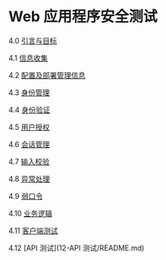 # Web 应用程序安全测试

4.0 [引言与目标](00-引言与目标/README.md)

4.1 [信息收集](01-信息收集/README.md)

4.2 [配置及部署管理信息](02-配置及部署管理信息/README.md)

4.3 [身份管理](03-身份管理/README.md)

4.4 [身份验证](04-身份验证/README.md)

4.5 [用户授权](05-用户授权/README.md)

4.6 [会话管理](06-会话管理/README.md)

4.7 [输入校验](07-输入校验/README.md)

4.8 [异常处理](08-异常处理/README.md)

4.9 [弱口令](09-弱口令/README.md)

4.10 [业务逻辑](10-业务逻辑/README.md)

4.11 [客户端测试](11-客户端测试/README.md)

4.12 [API 测试](12-API 测试/README.md)
